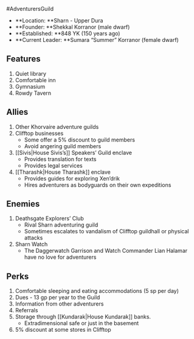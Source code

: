#AdventurersGuild
* **Location: **Sharn - Upper Dura
* **Founder: **Shekkal Korranor (male dwarf)
* **Established: **848 YK (150 years ago)
* **Current Leader: **Sumara “Summer” Korranor (female dwarf)

## Features

1. Quiet library
2. Comfortable inn
3. Gymnasium
4. Rowdy Tavern

## Allies

1. Other Khorvaire adventure guilds
2. Clifftop businesses
    - Some offer a 5% discount to guild members
    - Avoid angering guild members
3. [[Sivis|House Sivis’s]] Speakers’ Guild enclave
    - Provides translation for texts
    - Provides legal services
4. [[Tharashk|House Tharashk]] enclave
    - Provides guides for exploring Xen’drik
    - Hires adventurers as bodyguards on their own expeditions


## Enemies

1. Deathsgate Explorers’ Club
    - Rival Sharn adventuring guild
    - Sometimes escalates to vandalism of Clifftop guildhall or physical attacks
2. Sharn Watch
    - The Daggerwatch Garrison and Watch Commander Lian Halamar have no love for adventurers


## Perks

1. Comfortable sleeping and eating accommodations (5 sp per day)
2. Dues - 13 gp per year to the Guild
3. Information from other adventurers
4. Referrals
5. Storage through [[Kundarak|House Kundarak]] banks.
    - Extradimensional safe or just in the basement
6. 5% discount at some stores in Clifftop
